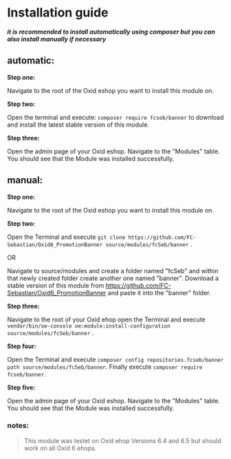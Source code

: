 # Installation guide

***it is recommended to install automatically using composer but you can also install manually if necessary***

## automatic:

**Step one:**

Navigate to the root of the Oxid eshop you want to install this module on.
	
**Step two:**

Open the terminal and execute: 
	`composer require fcseb/banner` 
to download and install the latest stable version of this module.
	
**Step three:**

Open the admin page of your Oxid eshop. Navigate to the "Modules" table. You should see that the Module was installed successfully.
	
## manual:

**Step one:**

Navigate to the root of the Oxid eshop you want to install this module on.
	
**Step two:**

Open the Terminal and execute 
	`git clone https://github.com/FC-Sebastian/Oxid6_PromotionBanner source/modules/fcSeb/banner`
.
	
OR
	
Navigate to source/modules and create a folder named "fcSeb" and within that newly created folder create another one named "banner".
Download a stable version of this module from 
	https://github.com/FC-Sebastian/Oxid6_PromotionBanner 
and paste it into the "banner" folder.
	
**Step three:**

Navigate to the root of your Oxid ehop open the Terminal and execute 
	`vendor/bin/oe-console oe:module:install-configuration source/modules/fcSeb/banner`
.
	
**Step four:**

Open the Terminal and execute 
	`composer config repositories.fcseb/banner path source/modules/fcSeb/banner`.
Finally execute 
	`composer require fcseb/banner`.
	
**Step five:**

Open the admin page of your Oxid eshop. Navigate to the "Modules" table. You should see that the Module was installed successfully.

### notes:

>This module was testet on Oxid ehop Versions 6.4 and 6.5 but should work on all Oxid 6 ehops.